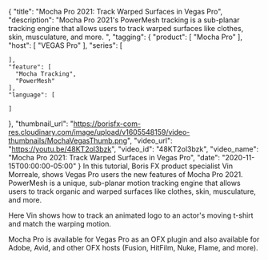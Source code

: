{
  "title": "Mocha Pro 2021: Track Warped Surfaces in Vegas Pro",
  "description": "Mocha Pro 2021's PowerMesh tracking is a sub-planar tracking engine that allows users to track warped surfaces like clothes, skin, musculature, and more. ",
  "tagging": {
    "product": [
      "Mocha Pro"
    ],
    "host": [
      "VEGAS Pro"
    ],
    "series": [

    ],
    "feature": [
      "Mocha Tracking",
      "PowerMesh"
    ],
    "language": [

    ]
  },
  "thumbnail_url": "https://borisfx-com-res.cloudinary.com/image/upload/v1605548159/video-thumbnails/MochaVegasThumb.png",
  "video_url": "https://youtu.be/48KT2ol3bzk",
  "video_id": "48KT2ol3bzk",
  "video_name": "Mocha Pro 2021: Track Warped Surfaces in Vegas Pro",
  "date": "2020-11-15T00:00:00-05:00"
}
In this tutorial, Boris FX product specialist Vin Morreale, shows Vegas Pro users the new features of Mocha Pro 2021. PowerMesh is a unique, sub-planar motion tracking engine that allows users to track organic and warped surfaces like clothes, skin, musculature, and more. 

Here Vin shows how to track an animated logo to an actor's moving t-shirt and match the warping motion. 

Mocha Pro is available for Vegas Pro as an OFX plugin and also available for Adobe, Avid, and other OFX hosts (Fusion, HitFilm, Nuke, Flame, and more). 
